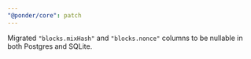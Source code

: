```yaml
---
"@ponder/core": patch
---
```


Migrated `"blocks.mixHash"` and `"blocks.nonce"` columns to be nullable in both Postgres and SQLite.
